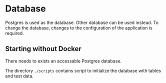 # Database

Postgres is used as the database. Other database can be used instead. To change the database, changes to the configuration of the application is required.

## Starting without Docker

There needs to exists an accessable Postgres database.

The directory `./scripts` contains script to initialize the database with tables and test data.